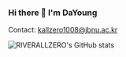### Hi there 👋 I'm DaYoung
Contact: kallzero1008@jbnu.ac.kr

![RIVERALLZERO's GitHub stats](https://github-readme-stats.vercel.app/api?username=RIVERALLZERO&theme=vue&show_icons=true)
